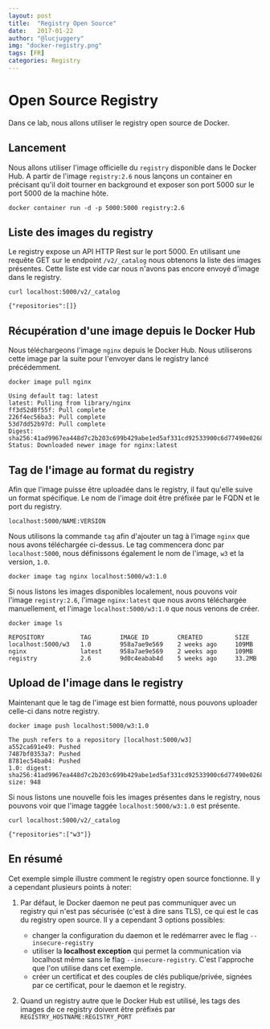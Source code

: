 ```yaml
---
layout: post
title:  "Registry Open Source"
date:   2017-01-22
author: "@lucjuggery"
img: "docker-registry.png"
tags: [FR]
categories: Registry
---
```


# Open Source Registry

Dans ce lab, nous allons utiliser le registry open source de Docker.

## Lancement

Nous allons utiliser l'image officielle du `registry` disponible dans le Docker Hub. A partir de l'image `registry:2.6` nous lançons un container en précisant qu'il doit tourner en background et exposer son port 5000 sur le port 5000 de la machine hôte.

```.term1
docker container run -d -p 5000:5000 registry:2.6
```

## Liste des images du registry

Le registry expose un API HTTP Rest sur le port 5000. En utilisant une requête GET sur le endpoint `/v2/_catalog` nous obtenons la liste des images présentes. Cette liste est vide car nous n'avons pas encore envoyé d'image dans le registry.

```.term1
curl localhost:5000/v2/_catalog
```

```
{"repositories":[]}
```

## Récupération d'une image depuis le Docker Hub

Nous téléchargeons l'image `nginx` depuis le Docker Hub. Nous utiliserons cette image par la suite pour l'envoyer dans le registry lancé précédemment.

```.term1
docker image pull nginx
```

```
Using default tag: latest
latest: Pulling from library/nginx
ff3d52d8f55f: Pull complete
226f4ec56ba3: Pull complete
53d7dd52b97d: Pull complete
Digest: sha256:41ad9967ea448d7c2b203c699b429abe1ed5af331cd92533900c6d77490e0268
Status: Downloaded newer image for nginx:latest
```

## Tag de l'image au format du registry

Afin que l'image puisse être uploadée dans le registry, il faut qu'elle suive un format spécifique. Le nom de l'image doit être préfixée par le FQDN et le port du registry.

```
localhost:5000/NAME:VERSION
```

Nous utilisons la commande `tag` afin d'ajouter un tag à l'image `nginx` que nous avons téléchargée ci-dessus. Le tag commencera donc par `localhost:5000`, nous définissons également le nom de l'image, `w3` et la version, `1.0`.

```.term1
docker image tag nginx localhost:5000/w3:1.0
```

Si nous listons les images disponibles localement, nous pouvons voir l'image `registry:2.6`, l'image `nginx:latest` que nous avons téléchargée manuellement, et l'image `localhost:5000/w3:1.0` que nous venons de créer.

```.term1
docker image ls
```

```
REPOSITORY          TAG        IMAGE ID        CREATED         SIZE
localhost:5000/w3   1.0        958a7ae9e569    2 weeks ago     109MB
nginx               latest     958a7ae9e569    2 weeks ago     109MB
registry            2.6        9d0c4eabab4d    5 weeks ago     33.2MB
```

## Upload de l'image dans le registry

Maintenant que le tag de l'image est bien formatté, nous pouvons uploader celle-ci dans notre registry.

```.term1
docker image push localhost:5000/w3:1.0
```

```
The push refers to a repository [localhost:5000/w3]
a552ca691e49: Pushed
7487bf0353a7: Pushed
8781ec54ba04: Pushed
1.0: digest: sha256:41ad9967ea448d7c2b203c699b429abe1ed5af331cd92533900c6d77490e0268 size: 948
```

Si nous listons une nouvelle fois les images présentes dans le registry, nous pouvons voir que l'image taggée `localhost:5000/w3:1.0` est présente.

```.term1
curl localhost:5000/v2/_catalog
```

```
{"repositories":["w3"]}
```

## En résumé

Cet exemple simple illustre comment le registry open source fonctionne. Il y a cependant plusieurs points à noter:

1. Par défaut, le Docker daemon ne peut pas communiquer avec un registry qui n'est pas sécurisée (c'est à dire sans TLS), ce qui est le cas du registry open source. Il y a cependant 3 options possibles:
   * changer la configuration du daemon et le redémarrer avec le flag `--insecure-registry`
   * utiliser la **localhost exception** qui permet la communication via localhost même sans le flag `--insecure-registry`. C'est l'approche que l'on utilise dans cet exemple.
   * créer un certificat et des couples de clés publique/privée, signées par ce certificat, pour le daemon et le registry.

2. Quand un registry autre que le Docker Hub est utilisé, les tags des images de ce registry doivent être préfixés par `REGISTRY_HOSTNAME:REGISTRY_PORT`
